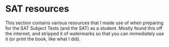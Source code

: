 # SAT resources

This section contains various resources that I made use of when preparing for the SAT Subject Tests (and the SAT) as a student. Mostly found this off the internet, and stripped it of watermarks so that you can immediately use it (or print the book, like what I did).
